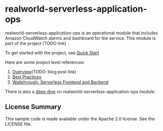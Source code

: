 # realworld-serverless-application-ops
realworld-serverless-application-ops is an operational module that includes Amazon CloudWatch alarms and dashboard for the service. This module is part of the project (TODO link)

To get started with the project, see [Quick Start](https://github.com/awslabs/realworld-serverless-application/wiki/Quick-Start)

Here are some project level references:
1. [Overview]()(TODO: blog post link)
1. [Best Practices](https://github.com/awslabs/realworld-serverless-application/wiki/Best-Practices)
1. [Walkthrough: Serverless Frontend and Backend](https://github.com/awslabs/realworld-serverless-application/wiki/Serverless-Frontend-and-Backend)

There is also a [deep dive](https://github.com/awslabs/realworld-serverless-application/wiki/realworld-serverless-application-ops-module) on realworld-serverless-application-ops module.

## License Summary

This sample code is made available under the Apache 2.0 license. See the LICENSE file.
     

